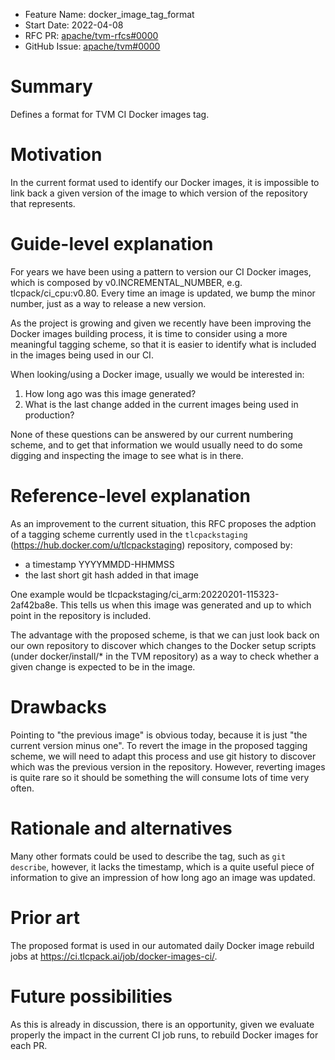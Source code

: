 - Feature Name: docker_image_tag_format
- Start Date: 2022-04-08
- RFC PR: [apache/tvm-rfcs#0000](https://github.com/apache/tvm-rfcs/pull/0000)
- GitHub Issue: [apache/tvm#0000](https://github.com/apache/tvm/issues/0000)

# Summary

Defines a format for TVM CI Docker images tag.

# Motivation

In the current format used to identify our Docker images, it is impossible to link back a given version of the image to which version of the repository that represents.

# Guide-level explanation

For years we have been using a pattern to version our CI Docker images, which is composed by v0.INCREMENTAL_NUMBER, e.g. tlcpack/ci_cpu:v0.80. Every time an image is updated, we bump the minor number, just as a way to release a new version.

As the project is growing and given we recently have been improving the Docker images building process, it is time to consider using a more meaningful tagging scheme, so that it is easier to identify what is included in the images being used in our CI.

When looking/using a Docker image, usually we would be interested in:

1. How long ago was this image generated?
2. What is the last change added in the current images being used in production?

None of these questions can be answered by our current numbering scheme, and to get that information we would usually need to do some digging and inspecting the image to see what is in there.

# Reference-level explanation

As an improvement to the current situation, this RFC proposes the adption of a tagging scheme currently used in the `tlcpackstaging` (https://hub.docker.com/u/tlcpackstaging) repository, composed by:

* a timestamp YYYYMMDD-HHMMSS
* the last short git hash added in that image

One example would be tlcpackstaging/ci_arm:20220201-115323-2af42ba8e. This tells us when this image was generated and up to which point in the repository is included.

The advantage with the proposed scheme, is that we can just look back on our own repository to discover which changes to the Docker setup scripts (under docker/install/* in the TVM repository) as a way to check whether a given change is expected to be in the image.

# Drawbacks

Pointing to "the previous image" is obvious today, because it is just "the current version minus one". To revert the image in the proposed tagging scheme, we will need to adapt this process and use git history to discover which was the previous version in the repository. However, reverting images is quite rare so it should be something the will consume lots of time very often.

# Rationale and alternatives

Many other formats could be used to describe the tag, such as `git describe`, however, it lacks the timestamp, which is a quite useful piece of information to give an impression of how long ago an image was updated.

# Prior art

The proposed format is used in our automated daily Docker image rebuild jobs at https://ci.tlcpack.ai/job/docker-images-ci/.

# Future possibilities

As this is already in discussion, there is an opportunity, given we evaluate properly the impact in the current CI job runs, to rebuild Docker images for each PR.

